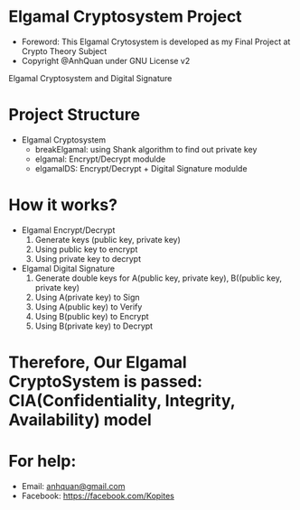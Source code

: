 
# Elgamal Cryptosystem Project

- Foreword: This Elgamal Crytosystem is developed as my Final Project at Crypto Theory Subject
- Copyright @AnhQuan under GNU License v2

Elgamal Cryptosystem and Digital Signature


# Project Structure
  - Elgamal Cryptosystem
    + breakElgamal: using Shank algorithm to find out private key
    + elgamal: Encrypt/Decrypt modulde
    + elgamalDS: Encrypt/Decrypt + Digital Signature modulde
# How it works?
  - Elgamal Encrypt/Decrypt
    1. Generate keys (public key, private key)
    2. Using public key to encrypt
    3. Using private key to decrypt
  - Elgamal Digital Signature
    1. Generate double keys for A(public key, private key), B((public key, private key)
    2. Using A(private key) to Sign
    3. Using A(public key) to Verify
    4. Using B(public key) to Encrypt
    5. Using B(private key) to Decrypt
# Therefore, Our Elgamal CryptoSystem is passed: CIA(Confidentiality, Integrity, Availability) model
# For help:
  - Email: anhquan@gmail.com
  - Facebook: https://facebook.com/Kopites
  
  
